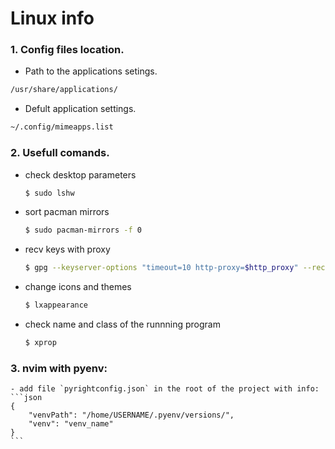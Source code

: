 # Linux info

### 1. Config files location.

  * Path to the applications setings.
  ```sh
  /usr/share/applications/
  ```

  * Defult application settings.
  ```sh
  ~/.config/mimeapps.list
  ```

### 2. Usefull comands.
  * check desktop parameters
    ```sh
    $ sudo lshw
    ```
  * sort pacman mirrors
    ```sh
    $ sudo pacman-mirrors -f 0
    ```
  * recv keys with proxy
    ```sh
    $ gpg --keyserver-options "timeout=10 http-proxy=$http_proxy" --recv-keys "key_here"
    ```
  * change icons and themes
    ```sh
    $ lxappearance
    ```
  * check name and class of the runnning program
    ```sh
    $ xprop
    ```

### 3. nvim with pyenv:
    - add file `pyrightconfig.json` in the root of the project with info:
    ```json
    {
        "venvPath": "/home/USERNAME/.pyenv/versions/",
        "venv": "venv_name"
    }
    ```
